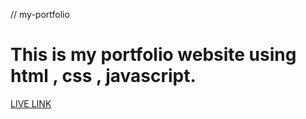 // my-portfolio
<h1>This is my portfolio website using html , css , javascript.</h1>

<a href='https://pavan-kalyan99.github.io/portfolio/'> LIVE LINK</a>
